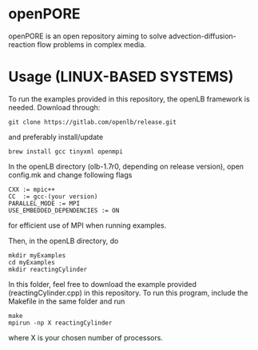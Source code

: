 # openPORE
openPORE is an open repository aiming to solve advection-diffusion-reaction flow problems in complex media. 

# Usage (LINUX-BASED SYSTEMS) 
To run the examples provided in this repository, the openLB framework is needed. Download through:
~~~
git clone https://gitlab.com/openlb/release.git
~~~
and preferably install/update

~~~
brew install gcc tinyxml openmpi 
~~~

In the openLB directory (olb-1.7r0, depending on release version), open config.mk and change following flags

~~~
CXX := mpic++
CC  := gcc-(your version)
PARALLEL_MODE := MPI
USE_EMBEDDED_DEPENDENCIES := ON
~~~

for efficient use of MPI when running examples.

Then, in the openLB directory, do

~~~
mkdir myExamples
cd myExamples
mkdir reactingCylinder
~~~

In this folder, feel free to download the example provided (reactingCylinder.cpp) in this repository. To run this program, include the Makefile in the same folder and run 
~~~
make
mpirun -np X reactingCylinder
~~~
where X is your chosen number of processors. 





